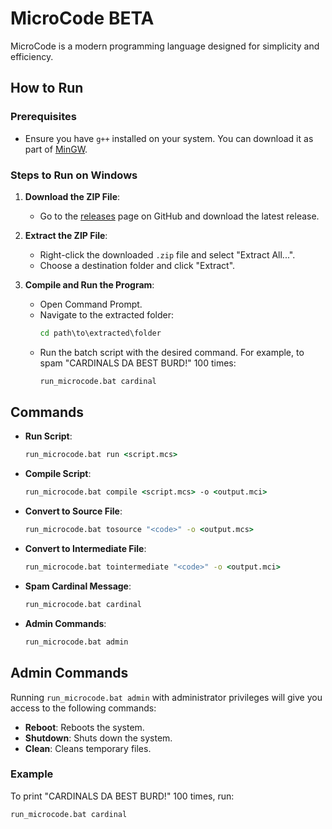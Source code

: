 # MicroCode BETA

MicroCode is a modern programming language designed for simplicity and efficiency.

## How to Run

### Prerequisites

- Ensure you have `g++` installed on your system. You can download it as part of [MinGW](http://www.mingw.org/).

### Steps to Run on Windows

1. **Download the ZIP File**:
    - Go to the [releases](https://github.com/funkytuneoftheworld/MicroCodeBeta/releases) page on GitHub and download the latest release.

2. **Extract the ZIP File**:
    - Right-click the downloaded `.zip` file and select "Extract All...".
    - Choose a destination folder and click "Extract".

3. **Compile and Run the Program**:
    - Open Command Prompt.
    - Navigate to the extracted folder:
      ```cmd
      cd path\to\extracted\folder
      ```
    - Run the batch script with the desired command. For example, to spam "CARDINALS DA BEST BURD!" 100 times:
      ```cmd
      run_microcode.bat cardinal
      ```

## Commands

- **Run Script**:
    ```cmd
    run_microcode.bat run <script.mcs>
    ```
- **Compile Script**:
    ```cmd
    run_microcode.bat compile <script.mcs> -o <output.mci>
    ```
- **Convert to Source File**:
    ```cmd
    run_microcode.bat tosource "<code>" -o <output.mcs>
    ```
- **Convert to Intermediate File**:
    ```cmd
    run_microcode.bat tointermediate "<code>" -o <output.mci>
    ```
- **Spam Cardinal Message**:
    ```cmd
    run_microcode.bat cardinal
    ```
- **Admin Commands**:
    ```cmd
    run_microcode.bat admin
    ```

## Admin Commands

Running `run_microcode.bat admin` with administrator privileges will give you access to the following commands:

- **Reboot**: Reboots the system.
- **Shutdown**: Shuts down the system.
- **Clean**: Cleans temporary files.

### Example

To print "CARDINALS DA BEST BURD!" 100 times, run:
```cmd
run_microcode.bat cardinal
